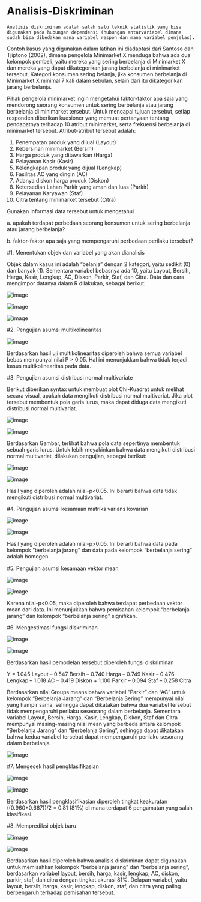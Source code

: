 # Analisis-Diskriminan

    Analisis diskriminan adalah salah satu teknik statistik yang bisa digunakan pada hubungan dependensi (hubungan antarvariabel dimana sudah bisa dibedakan mana variabel respon dan mana variabel penjelas). 
   
   Contoh kasus yang digunakan dalam latihan ini diadaptasi dari Santoso dan Tjiptono (2002), dimana pengelola Minimarket X menduga bahwa ada dua kelompok pembeli, yaitu mereka yang sering berbelanja di Minimarket X dan mereka yang dapat dikategorikan jarang berbelanja di minimarket tersebut. Kategori konsumen sering belanja, jika konsumen berbelanja di Minimarket X minimal 7 kali dalam sebulan, selain dari itu dikategorikan jarang berbelanja. 
  
  Pihak pengelola minimarket ingin mengetahui faktor-faktor apa saja yang mendorong seorang konsumen untuk sering berbelanja atau jarang berbelanja di minimarket tersebut. Untuk mencapai tujuan tersebut, setiap responden diberikan kuesioner yang memuat pertanyaan tentang pendapatnya terhadap 10 atribut minimarket, serta frekuensi berbelanja di minimarket tersebut. Atribut-atribut tersebut adalah:
  
1. Penempatan produk yang dijual (Layout)
2. Kebersihan minimarket (Bersih)
3. Harga produk yang ditawarkan (Harga)
4. Pelayanan Kasir (Kasir)
5. Kelengkapan produk yang dijual (Lengkap)
6. Fasilitas AC yang dingin (AC)
7. Adanya diskon harga produk (Diskon)
8. Ketersedian Lahan Parkir yang aman dan luas (Parkir)
9. Pelayanan Karyawan (Staf)
10. Citra tentang minimarket tersebut (Citra)

Gunakan informasi data tersebut untuk mengetahui

a. apakah terdapat perbedaan seorang konsumen untuk sering berbelanja atau jarang berbelanja?

b. faktor-faktor apa saja yang mempengaruhi perbedaan perilaku tersebut?


#1. Menentukan objek dan variabel yang akan dianalisis

Objek dalam kasus ini adalah “belanja” dengan 2 kategori, yaitu sedikit (0) dan banyak (1). Sementara variabel bebasnya ada 10, yaitu Layout, Bersih, Harga, Kasir, Lengkap, AC, Diskon, Parkir, Staf, dan Citra. Data dan cara mengimpor datanya dalam R dilakukan, sebagai berikut:

![image](https://user-images.githubusercontent.com/116244436/197431725-dec21193-4417-447b-a2f5-e5bb1a7b1bb4.png)

![image](https://user-images.githubusercontent.com/116244436/197431323-431a740e-ba1e-47bf-897f-25729d08c6e8.png)

![image](https://user-images.githubusercontent.com/116244436/197431765-6c207a3a-5e7e-4b84-8a95-d567a3ee5323.png)

#2. Pengujian asumsi multikolinearitas 

![image](https://user-images.githubusercontent.com/116244436/197432601-47a5e9b7-961b-4624-ba9d-0e95a6355d7f.png)

Berdasarkan hasil uji multikolinearitas diperoleh bahwa semua variabel bebas mempunyai nilai P > 0.05. Hal ini menunjukkan bahwa tidak terjadi kasus multikolinearitas pada data.

#3. Pengujian asumsi distribusi normal multivariate

Berikut diberikan syntax untuk membuat plot Chi-Kuadrat untuk melihat secara visual, apakah data mengikuti distribusi normal multivariat. Jika plot tersebut membentuk pola garis lurus, maka dapat diduga data mengikuti distribusi normal multivariat.

![image](https://user-images.githubusercontent.com/116244436/197432752-078c442c-b26d-4da8-a989-40cb70980e3d.png)

![image](https://user-images.githubusercontent.com/116244436/197432804-c0516c21-7318-4455-a4e6-3cc2a4d30039.png)

Berdasarkan Gambar, terlihat bahwa pola data sepertinya membentuk sebuah garis lurus. Untuk lebih meyakinkan bahwa data mengikuti distribusi normal multivariat, dilakukan pengujian, sebagai berikut:

![image](https://user-images.githubusercontent.com/116244436/197432925-08922f23-b4b4-4cdc-a193-1cdf77eea531.png)

![image](https://user-images.githubusercontent.com/116244436/197432964-d7f3400c-8c21-41f6-860b-8f100f9748b6.png)

Hasil yang diperoleh adalah nilai-p<0.05. Ini berarti bahwa data tidak mengikuti distribusi normal multivariat.

#4. Pengujian asumsi kesamaan matriks varians kovarian

![image](https://user-images.githubusercontent.com/116244436/197433092-cfe8c51b-0d95-40d4-b6f8-71e43154d8a9.png)

![image](https://user-images.githubusercontent.com/116244436/197433137-3725f3bf-5945-4a4b-9345-7e4e8fa22d02.png)

Hasil yang diperoleh adalah nilai-p>0.05. Ini berarti bahwa data pada kelompok “berbelanja jarang” dan data pada kelompok “berbelanja sering” adalah homogen.

#5. Pengujian asumsi kesamaan vektor mean

![image](https://user-images.githubusercontent.com/116244436/197433276-f42770b7-0b85-4ab1-9f87-6ac531d322de.png)

![image](https://user-images.githubusercontent.com/116244436/197433322-f02dc074-a826-46fc-a3c9-0f8cb70df54b.png)

Karena nilai-p<0.05, maka diperoleh bahwa terdapat perbedaan vektor mean dari data. Ini menunjukkan bahwa pemisahan kelompok “berbelanja jarang” dan kelompok “berbelanja sering” signifikan.

#6. Mengestimasi fungsi diskriminan

![image](https://user-images.githubusercontent.com/116244436/197433483-07735474-2811-4ead-bc73-5f430667e291.png)

![image](https://user-images.githubusercontent.com/116244436/197433625-ae95cff0-ac84-4a50-b421-1a8f2466cbeb.png)

Berdasarkan hasil pemodelan tersebut diperoleh fungsi diskriminan

Y = 1.045 Layout – 0.547 Bersih – 0.740 Harga – 0.749 Kasir – 0.476 Lengkap – 1.018 AC – 0.419 Diskon + 1.100 Parkir – 0.094 Staf – 0.258 Citra

Berdasarkan nilai Groups means bahwa variabel “Parkir” dan “AC” untuk kelompok “Berbelanja Jarang” dan “Berbelanja Sering” mempunyai nilai yang hampir sama, sehingga dapat dikatakan bahwa dua variabel tersebut tidak mempengaruhi perilaku seseorang dalam berbelanja. Sementara variabel Layout, Bersih, Harga, Kasir, Lengkap, Diskon, Staf dan Citra mempunyai masing-masing nilai mean yang berbeda antara kelompok “Berbelanja Jarang” dan “Berbelanja Sering”, sehingga dapat dikatakan bahwa kedua variabel tersebut dapat mempengaruhi perilaku sesorang dalam berbelanja.

![image](https://user-images.githubusercontent.com/116244436/197433994-1f1ebe52-e5b2-4c46-9eea-78d18c56047f.png)

#7. Mengecek hasil pengklasifikasian 

![image](https://user-images.githubusercontent.com/116244436/197435352-07596f82-8161-4475-a982-792a8ed247e9.png)

![image](https://user-images.githubusercontent.com/116244436/197437242-aacb80ae-ee23-4ce1-bb70-798e1122b882.png)

Berdasarkan hasil pengklasifikasian diperoleh tingkat keakuratan ((0.960+0.667))/2 = 0.81 (81%) di mana terdapat 6 pengamatan yang salah klasifikasi.

#8. Memprediksi objek baru 

![image](https://user-images.githubusercontent.com/116244436/197437491-8e5175a7-fe9e-49dd-983d-ee87e6180c69.png)

![image](https://user-images.githubusercontent.com/116244436/197437529-4e53395d-9f4d-4638-a4e1-365a375dc998.png)

Berdasarkan hasil diperoleh bahwa analisis diskriminan dapat digunakan untuk memisahkan kelompok “berbelanja jarang” dan “berbelanja sering”, berdasarkan variabel layout, bersih, harga, kasir, lengkap, AC, diskon, parkir, staf, dan citra dengan tingkat akurasi 81%. Delapan variabel, yaitu layout, bersih, harga, kasir, lengkap, diskon, staf, dan citra yang paling berpengaruh terhadap pemisahan tersebut.
